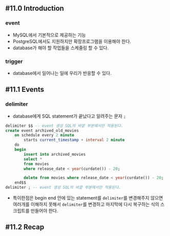 ## #11.0 Introduction

### event
- MySQL에서 기본적으로 제공하는 기능
- PostgreSQL에서도 지원하지만 확장프로그램을 이용해야 한다.
- database가 해야 할 작업들을 스케줄링 할 수 있다.

### trigger
- database에서 일어나는 일에 우리가 반응할 수 있다.

## #11.1 Events

### delimiter
- database에게 SQL statement가 끝났다고 알려주는 문자 `;`

```sql
delimiter $$ -- event 생성 SQL의 바깥 부분에서만 적용된다.
create event archived_old_movies
    on schedule every 2 minute
        starts current_timestamp + interval 2 minute
    do
    begin
        insert into archived_movies
        select *
        from movies
        where release_date < year(curdate()) - 20;

        delete from movies where release_date < year(curdate()) - 20;
    end$$
delimiter ; -- event 생성 SQL의 바깥 부분에서만 적용된다.
```
- 특이한점은 begin end 안에 있는 statement를 `delimiter`를 변경해주지 않으면 여러개를 이해하지 못해서 `delimiter`를 변경하고 마지막에 다시 복구하는 식의 스크립트를 만들어야 한다.
## #11.2 Recap